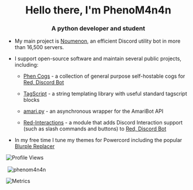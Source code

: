 <h1 align="center">Hello there, I'm PhenoM4n4n</h1>
<h3 align="center">A python developer and student</h3>

- My main project is [Noumenon](https://discordapp.com/oauth2/authorize?client_id=634866217764651009&permissions=2080894207&scope=bot%20applications.commands), an efficient Discord utility bot in more than 16,500 servers.

- I support open-source software and maintain several public projects, including:

  - [Phen Cogs](https://github.com/phenom4n4n/phen-cogs) - a collection of general purpose self-hostable cogs for [Red, Discord Bot](https://github.com/Cog-Creators/Red-DiscordBot)

  - [TagScript](https://github.com/phenom4n4n/TagScript) - a string templating library with useful standard tagscript blocks

  - [amari.py](https://github.com/TheF1ng3r/amari.py) - an asynchronous wrapper for the AmariBot API

  - [Red-Interactions](https://github.com/phenom4n4n/red-interactions) - a module that adds Discord Interaction support (such as slash commands and buttons) to [Red, Discord Bot](https://github.com/Cog-Creators/Red-DiscordBot)

- In my free time I tune my themes for Powercord including the popular [Blurple Replacer](https://github.com/phenom4n4n/blurple-replacer)

![Profile Views](https://komarev.com/ghpvc/?username=phenom4n4n)
<p>&nbsp;<img align="center" src="https://github-readme-stats.vercel.app/api?username=phenom4n4n&show_icons=true&locale=en&theme=dark" alt="phenom4n4n" /></p>

![Metrics](https://metrics.lecoq.io/phenom4n4n?template=classic&lines=1&isocalendar=1&languages=1&isocalendar.duration=half-year&languages.limit=8&languages.sections=most-used&languages.colors=github&languages.threshold=0%25&languages.indepth=false&languages.categories=markup%2C%20programming&languages.recent.categories=markup%2C%20programming&languages.recent.load=300&languages.recent.days=14&config.timezone=America%2FLos_Angeles)
